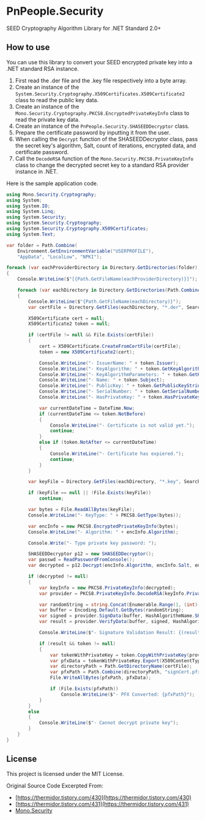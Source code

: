 # PnPeople.Security

SEED Cryptography Algorithm Library for .NET Standard 2.0+

## How to use

You can use this library to convert your SEED encrypted private key into a .NET standard RSA instance.

1. First read the .der file and the .key file respectively into a byte array.
1. Create an instance of the `System.Security.Cryptography.X509Certificates.X509Certificate2` class to read the public key data.
1. Create an instance of the `Mono.Security.Cryptography.PKCS8.EncryptedPrivateKeyInfo` class to read the private key data.
1. Create an instance of the `PnPeople.Security.SHASEEDDecryptor` class.
1. Prepare the certificate password by inputting it from the user.
1. When calling the `Decrypt` function of the SHASEEDDecryptor class, pass the secret key's algorithm, Salt, count of iterations, encrypted data, and certificate password.
1. Call the `DecodeRSA` function of the `Mono.Security.PKCS8.PrivateKeyInfo` class to change the decrypted secret key to a standard RSA provider instance in .NET.

Here is the sample application code.

```csharp
using Mono.Security.Cryptography;
using System;
using System.IO;
using System.Linq;
using System.Security;
using System.Security.Cryptography;
using System.Security.Cryptography.X509Certificates;
using System.Text;

var folder = Path.Combine(
    Environment.GetEnvironmentVariable("USERPROFILE"),
    "AppData", "LocalLow", "NPKI");

foreach (var eachProviderDirectory in Directory.GetDirectories(folder))
{
    Console.WriteLine($"[{Path.GetFileName(eachProviderDirectory)}]");

    foreach (var eachDirectory in Directory.GetDirectories(Path.Combine(eachProviderDirectory, "USER")))
    {
        Console.WriteLine($"{Path.GetFileName(eachDirectory)}");
        var certFile = Directory.GetFiles(eachDirectory, "*.der", SearchOption.TopDirectoryOnly).FirstOrDefault();

        X509Certificate cert = null;
        X509Certificate2 token = null;

        if (certFile != null && File.Exists(certFile))
        {
            cert = X509Certificate.CreateFromCertFile(certFile);
            token = new X509Certificate2(cert);

            Console.WriteLine("- IssuerName: " + token.Issuer);
            Console.WriteLine("- KeyAlgorithm: " + token.GetKeyAlgorithm());
            Console.WriteLine("- KeyAlgorithmParameters: " + token.GetKeyAlgorithmParametersString());
            Console.WriteLine("- Name: " + token.Subject);
            Console.WriteLine("- PublicKey: " + token.GetPublicKeyString());
            Console.WriteLine("- SerialNumber: " + token.GetSerialNumberString());
            Console.WriteLine("- HasPrivateKey: " + token.HasPrivateKey);

            var currentDateTime = DateTime.Now;
            if (currentDateTime <= token.NotBefore)
            {
                Console.WriteLine("- Certificate is not valid yet.");
                continue;
            }
            else if (token.NotAfter <= currentDateTime)
            {
                Console.WriteLine("- Certificate has expiered.");
                continue;
            }
        }

        var keyFile = Directory.GetFiles(eachDirectory, "*.key", SearchOption.TopDirectoryOnly).FirstOrDefault();

        if (keyFile == null || !File.Exists(keyFile))
            continue;

        var bytes = File.ReadAllBytes(keyFile);
        Console.WriteLine("- KeyType: " + PKCS8.GetType(bytes));

        var encInfo = new PKCS8.EncryptedPrivateKeyInfo(bytes);
        Console.WriteLine("- Algorithm: " + encInfo.Algorithm);

        Console.Write("- Type private key password: ");

        SHASEEDDecryptor p12 = new SHASEEDDecryptor();
        var passwd = ReadPasswordFromConsole();
        var decrypted = p12.Decrypt(encInfo.Algorithm, encInfo.Salt, encInfo.IterationCount, encInfo.EncryptedData, passwd);

        if (decrypted != null)
        {
            var keyInfo = new PKCS8.PrivateKeyInfo(decrypted);
            var provider = PKCS8.PrivateKeyInfo.DecodeRSA(keyInfo.PrivateKey);

            var randomString = string.Concat(Enumerable.Range(1, (int)(Math.Abs(DateTime.Now.Ticks) % 9)).Select(x => Guid.NewGuid().ToString("n")));
            var buffer = Encoding.Default.GetBytes(randomString);
            var signed = provider.SignData(buffer, HashAlgorithmName.SHA1, RSASignaturePadding.Pkcs1);
            var result = provider.VerifyData(buffer, signed, HashAlgorithmName.SHA1, RSASignaturePadding.Pkcs1);

            Console.WriteLine($"- Signature Validation Result: {(result ? "Valid" : "Invalid")}");

            if (result && token != null)
            {
                var tokenWithPrivateKey = token.CopyWithPrivateKey(provider);
                var pfxData = tokenWithPrivateKey.Export(X509ContentType.Pfx, passwd);
                var directoryPath = Path.GetDirectoryName(certFile);
                var pfxPath = Path.Combine(directoryPath, "signCert.pfx");
                File.WriteAllBytes(pfxPath, pfxData);

                if (File.Exists(pfxPath))
                    Console.WriteLine($"- PFX Converted: {pfxPath}");
            }
        }
        else
        {
            Console.WriteLine($"- Cannot decrypt private key");
        }
    }
}
```

## License

This project is licensed under the MIT License.

Original Source Code Excerpted From:

- [https://thermidor.tistory.com/430](https://thermidor.tistory.com/430)
- [https://thermidor.tistory.com/431](https://thermidor.tistory.com/431)
- [Mono.Security](https://github.com/mono/mono/tree/5d2e3bc3b3c8184d35b2f7801e88d96470d367c4/mcs/class/Mono.Security)
